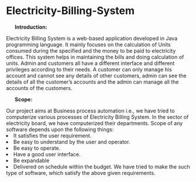 # Electricity-Billing-System

<ul>
<b>
Introduction:
</b>
</ul>
Electricity Billing System is a web-based application developed in Java programming language. 
It mainly focuses on the calculation of Units consumed during the specified and the money to be paid to electricity offices.
This system helps in maintaining the bills and doing calculation of units.
Admin and customers all have a different interface and different privileges according to their needs.
A customer can only manage his account and cannot see any details of other customers, admin can see the details of all the customer’s accounts and the admin can manage all the accounts of the customers.

<ul>
<b>
Scope:
</b>
</ul>
Our project aims at Business process automation i.e., we have tried to computerize various processes of Electricity Billing System. In the sector of electricity board, we have computerized their departments.
Scope of any software depends upon the following things:
<li>It satisfies the user requirement.
<li>Be easy to understand by the user and operator.
<li>Be easy to operate.
<li> Have a good user interface.
<li>Be expandable
<li>Delivered on schedule within the budget.
We have tried to make the such type of software, which satisfy the above given requirements.
  
